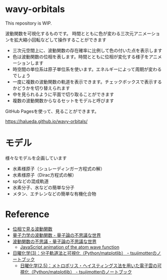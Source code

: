# wavy-orbitals
This repository is WIP.

波動関数を可視化するものです。
時間とともに色が変わる三次元アニメーションを拡大縮小回転などして操作することができます


- 三次元空間上に、波動関数の存在確率に比例して色の付いた点を表示します
- 色は波動関数の位相を表します。時間とともに位相が変化する様子をアニメーションします
- 時空間の単位系は原子単位系を使います。エネルギーによって周期が変わるでしょう
- 一度に複数の波動関数の軌道を表示できます。チェックボックスで表示するかどうかを切り替えられます
- 中を見られるように平面で切り取ることができます
- 複数の波動関数からなるセットをモデルと呼びます


GitHub Pagesを使って、見ることができます。

https://halueda.github.io/wavy-orbitals/

# モデル

様々なモデルを企画しています

- 水素様原子（シュレーディンガー方程式の解）
- 水素様原子（Dirac方程式の解）
- spなどの混成軌道
- 水素分子、水などの簡単な分子
- メタン、エチレンなどの簡単な有機化合物

# Reference

- [位相で見る波動関数](http://v.rentalserver.jp/morigon.jp/Repository/SUBI0/iso.html)
- [量子力学の波動関数 - 量子論の不思議な世界](https://xseek-qm.net/atom.html)
- [波動関数の不思議 - 量子論の不思議な世界](https://xseek-qm.net/wave.html)
    - [JavaScript animation of the atom wave function](https://xseek-qm.net/atom/atom.htm)
- [日曜化学(3)：分子軌道法と可視化（Python/matplotlib） - tsujimotterのノートブック](https://tsujimotter.hatenablog.com/entry/molecular-orbital-visualization)
    - [日曜化学(2.5)：メトロポリス・ヘイスティングス法を用いた電子雲の可視化（Python/matplotlib） - tsujimotterのノートブック](https://tsujimotter.hatenablog.com/entry/metropolis-hastings-algorithm)
